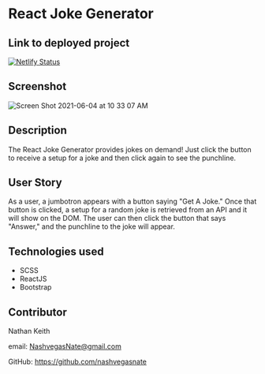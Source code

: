 # React Joke Generator

## Link to deployed project
[![Netlify Status](https://api.netlify.com/api/v1/badges/ecbcd86d-a246-4338-ae7d-4baa658dcd2d/deploy-status)](https://app.netlify.com/sites/nk-react-joke-generator/deploys)

## Screenshot
![Screen Shot 2021-06-04 at 10 33 07 AM](https://user-images.githubusercontent.com/76710923/120826773-68095700-c520-11eb-9272-20f8d90d2310.png)

## Description
The React Joke Generator provides jokes on demand! Just click the button to receive a setup for a joke and then click again to see the punchline.

## User Story
As a user, a jumbotron appears with a button saying "Get A Joke." Once that button is clicked, a setup for a random joke is retrieved from an API and it will show on the DOM. The user can then click the button that says "Answer," and the punchline to the joke will appear.

## Technologies used
- SCSS
- ReactJS
- Bootstrap

## Contributor
Nathan Keith

email: NashvegasNate@gmail.com

GitHub: https://github.com/nashvegasnate


